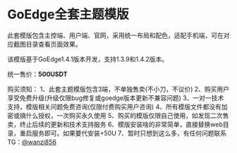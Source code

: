 # GoEdge全套主题模版
此套模版包含主控端、用户端、官网，采用统一布局和配色，适配手机端，可在对应截图目录查看页面效果。

该模版基于GoEdge1.4.1版本开发，支持1.3.9和1.4.2版本。

统一售价：**500USDT**

购买须知：
1、此套主题模版包含3端，不单独售卖(不小刀，不议价)
2、购买用户享受免费升级(升级仅限bug修复或goedge版本更新不兼容问题)
3、一对一技术支持，模版相关问题免费咨询(仅限付费购买用户咨询)
4、所有模版文件都没有加密或搞什么授权，一次购买永久使用
5、购买的模版仅限自己使用，如发现二次售卖，终止后续的更新和技术支持服务
6、模版安装啥的非常简单，直接替换web目录，重启服务即可。如果要代安装+50U
7、暂时只想到这么多，有任何问题联系TG：[@wanzi856][1]


  [1]: https://t.me/wanzi856